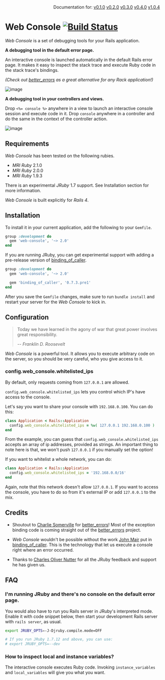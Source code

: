 <p align=right>
  Documentation for:
  <a href=https://github.com/rails/web-console/tree/v0.1.0>v0.1.0</a>
  <a href=https://github.com/rails/web-console/tree/v0.2.0>v0.2.0</a>
  <a href=https://github.com/rails/web-console/tree/v0.3.0>v0.3.0</a>
  <a href=https://github.com/rails/web-console/tree/v0.4.0>v0.4.0</a>
  <a href=https://github.com/rails/web-console/tree/v1.0.4>v1.0.4</a>
</p>

Web Console [![Build Status](https://travis-ci.org/rails/web-console.svg?branch=master)](https://travis-ci.org/rails/web-console)
===========

_Web Console_ is a set of debugging tools for your Rails application.

**A debugging tool in the default error page.**

An interactive console is launched automatically in the default Rails error
page. It makes it easy to inspect the stack trace and execute Ruby code in the stack
trace's bindings.

_(Check out [better_errors] as a great alternative for any Rack application!)_

![image](https://cloud.githubusercontent.com/assets/705116/3825943/a010af92-1d5a-11e4-84c2-4ed0ba367f4e.gif)

**A debugging tool in your controllers and views.**

Drop `<%= console %>` anywhere in a view to launch an interactive console
session and execute code in it. Drop `console` anywhere in a controller and do
the same in the context of the controller action.

![image](https://cloud.githubusercontent.com/assets/705116/3825939/7e284de0-1d5a-11e4-9896-81465a38da76.gif)

Requirements
------------

_Web Console_ has been tested on the following rubies.

* _MRI Ruby_ 2.1.0
* _MRI Ruby_ 2.0.0
* _MRI Ruby_ 1.9.3

There is an experimental _JRuby_ 1.7 support. See Installation section for more
information.

_Web Console_ is built explicitly for _Rails 4_.

Installation
------------

To install it in your current application, add the following to your `Gemfile`.

```ruby
group :development do
  gem 'web-console', '~> 2.0'
end
```

If you are running JRuby, you can get experimental support with adding a
pre-release version of [binding_of_caller].

```ruby
group :development do
  gem 'web-console', '~> 2.0'

  gem 'binding_of_caller', '0.7.3.pre1'
end
```

After you save the `Gemfile` changes, make sure to run `bundle install` and
restart your server for the _Web Console_ to kick in.

Configuration
-------------

> Today we have learned in the agony of war that great power involves great
> responsibility.
>
> -- <cite>Franklin D. Roosevelt</cite>

_Web Console_ is a powerful tool. It allows you to execute arbitrary code on
the server, so you should be very careful, who you give access to it.

### config.web_console.whitelisted_ips

By default, only requests coming from `127.0.0.1` are allowed.

`config.web_console.whitelisted_ips` lets you control which IP's have access to
the console.

Let's say you want to share your console with `192.168.0.100`. You can do this:

```ruby
class Application < Rails::Application
  config.web_console.whitelisted_ips = %w( 127.0.0.1 192.168.0.100 )
end
```

From the example, you can guess that `config.web_console.whitelisted_ips`
accepts an array of ip addresses, provided as strings. An important thing to
note here is that, we won't push `127.0.0.1` if you manually set the option!

If you want to whitelist a whole network, you can do:

```ruby
class Application < Rails::Application
  config.web_console.whitelisted_ips = '192.168.0.0/16'
end
```

Again, note that this network doesn't allow `127.0.0.1`. If you want to access
the console, you have to do so from it's external IP or add `127.0.0.1` to the
mix.

Credits
-------

* Shoutout to [Charlie Somerville] for [better_errors]! Most of the exception
  binding code is coming straight out of the [better_errors] project.

* _Web Console_ wouldn't be possible without the work [John Mair] put in
  [binding_of_caller]. This is the technology that let us execute a console
  right where an error occurred.

* Thanks to [Charles Oliver Nutter] for all the JRuby feedback and support he
  has given us.

FAQ
---

### I'm running JRuby and there's no console on the default error page.

You would also have to run you Rails server in JRuby's interpreted mode. Enable
it with code snippet below, then start your development Rails server with
`rails server`, as usual.

```bash
export JRUBY_OPTS=-J-Djruby.compile.mode=OFF

# If you run JRuby 1.7.12 and above, you can use:
# export JRUBY_OPTS=--dev
```

### How to inspect local and instance variables?

The interactive console executes Ruby code. Invoking `instance_variables` and
`local_variables` will give you what you want.

  [better_errors]: https://github.com/charliesome/better_errors
  [binding_of_caller]: https://github.com/banister/binding_of_caller
  [Charlie Somerville]: https://github.com/charliesome
  [John Mair]: https://github.com/banister
  [Charles Oliver Nutter]: https://github.com/headius
